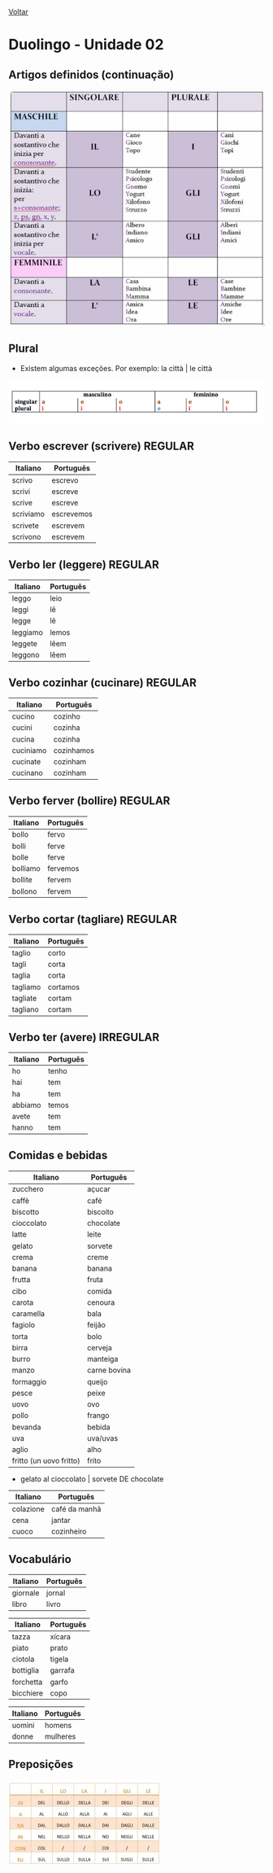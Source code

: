 [Voltar](../../README.md)

# Duolingo - Unidade 02

## Artigos definidos (continuação)

![Artigos definidos](../../images/artigos-definidos.jpg)

## Plural

* Existem algumas exceções. Por exemplo: la città | le città

![Plural](../../images/plural.png)

## Verbo escrever (scrivere) REGULAR

| Italiano | Português |
| --- | --- |
| scrivo | escrevo |
| scrivi | escreve |
| scrive | escreve |
| scriviamo | escrevemos |
| scrivete | escrevem |
| scrivono | escrevem |

## Verbo ler (leggere) REGULAR

| Italiano | Português |
| --- | --- |
| leggo | leio |
| leggi | lê |
| legge | lê |
| leggiamo | lemos |
| leggete | lêem |
| leggono | lêem |

## Verbo cozinhar (cucinare) REGULAR

| Italiano | Português |
| --- | --- |
| cucino | cozinho |
| cucini | cozinha |
| cucina | cozinha |
| cuciniamo | cozinhamos |
| cucinate | cozinham |
| cucinano | cozinham |

## Verbo ferver (bollire) REGULAR

| Italiano | Português |
| --- | --- |
| bollo | fervo |
| bolli | ferve |
| bolle | ferve |
| bolliamo | fervemos |
| bollite | fervem |
| bollono | fervem |

## Verbo cortar (tagliare) REGULAR

| Italiano | Português |
| --- | --- |
| taglio | corto |
| tagli | corta |
| taglia | corta |
| tagliamo | cortamos |
| tagliate | cortam |
| tagliano | cortam |

## Verbo ter (avere) IRREGULAR

| Italiano | Português |
| --- | --- |
| ho | tenho |
| hai | tem |
| ha | tem |
| abbiamo | temos |
| avete | tem |
| hanno | tem |

## Comidas e bebidas

| Italiano | Português |
| --- | --- |
| zucchero | açucar |
| caffè | café |
| biscotto | biscoito |
| cioccolato | chocolate |
| latte | leite |
| gelato | sorvete |
| crema | creme |
| banana | banana |
| frutta | fruta |
| cibo | comida |
| carota | cenoura |
| caramella | bala |
| fagiolo | feijão |
| torta | bolo |
| birra | cerveja |
| burro | manteiga |
| manzo | carne bovina |
| formaggio | queijo |
| pesce | peixe |
| uovo | ovo |
| pollo | frango |
| bevanda | bebida |
| uva | uva/uvas |
| aglio | alho |
| fritto (un uovo fritto) | frito |

* gelato al cioccolato | sorvete DE chocolate

| Italiano | Português |
| --- | --- |
| colazione | café da manhã |
| cena | jantar |
| cuoco | cozinheiro |

## Vocabulário

| Italiano | Português |
| --- | --- |
| giornale | jornal |
| libro | livro |

| Italiano | Português |
| --- | --- |
| tazza | xícara |
| piato | prato |
| ciotola | tigela |
| bottiglia | garrafa |
| forchetta | garfo |
| bicchiere | copo |

| Italiano | Português |
| --- | --- |
| uomini | homens |
| donne | mulheres |

## Preposições

![Preposições](../../images/preposicoes.webp)